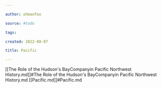 ```yaml
---

author: ohmanfoo

source: #todo

tags: 

created: 2022-08-07

title: Pacific

---
```

[[The Role of the Hudson's BayCompanyin Pacific Northwest History.md]]#The Role of the Hudson's BayCompanyin Pacific Northwest History.md
[[Pacific.md]]#Pacific.md